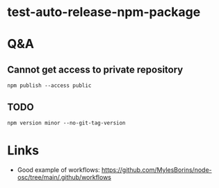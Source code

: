 # test-auto-release-npm-package


# Q&A

## Cannot get access to private repository

`npm publish --access public`

## TODO
`npm version minor --no-git-tag-version`

# Links

- Good example of workflows: https://github.com/MylesBorins/node-osc/tree/main/.github/workflows
